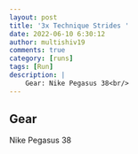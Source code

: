 ```yaml
---
layout: post
title: '3x Technique Strides '
date: 2022-06-10 6:30:12
author: multishiv19
comments: true
category: [runs]
tags: [Run]
description: |
    Gear: Nike Pegasus 38<br/>
---
```


## Gear
Nike Pegasus 38



<div width='100%' class='strava-embed-placeholder' data-embed-type='activity' data-embed-id='7281993478'></div>
<script src='https://strava-embeds.com/embed.js'></script>
